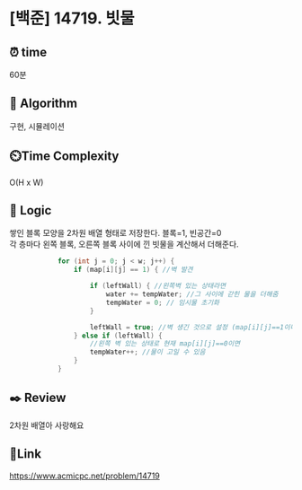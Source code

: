 # [백준] 14719. 빗물


## ⏰ **time**
60분 

## :pushpin: **Algorithm**
구현, 시뮬레이션

## ⏲️**Time Complexity**
O(H x W)

## :round_pushpin: **Logic**
쌓인 블록 모양을 2차원 배열 형태로 저장한다. 블록=1, 빈공간=0 <br/>
각 층마다 왼쪽 블록, 오른쪽 블록 사이에 낀 빗물을 계산해서 더해준다.
```java
            for (int j = 0; j < w; j++) {
                if (map[i][j] == 1) { //벽 발견

                    if (leftWall) { //왼쪽벽 있는 상태라면
                        water += tempWater; //그 사이에 갇힌 물을 더해줌
                        tempWater = 0; // 임시물 초기화
                    }

                    leftWall = true; //벽 생긴 것으로 설정 (map[i][j]==1이니까)
                } else if (leftWall) {
                    //왼쪽 벽 있는 상태로 현재 map[i][j]==0이면
                    tempWater++; //물이 고일 수 있음
                }
            }
```


## :black_nib: **Review**
2차원 배열아 사랑해요 

## 📡**Link**
https://www.acmicpc.net/problem/14719
